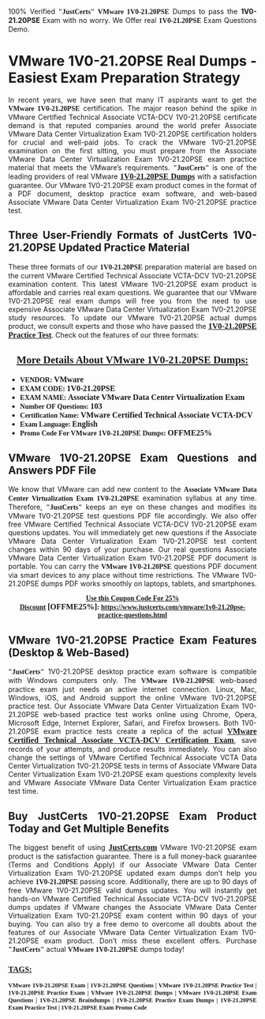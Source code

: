<p style="text-align: justify;">100% Verified <span style="font-size:14px;"><span style="font-family:Georgia,serif;"><strong>"JustCerts"</strong></span></span> <span style="font-family:Georgia,serif;"><strong>VMware 1V0-21.20PSE</strong></span> Dumps to pass the <strong>1V0-21.20PSE</strong> Exam with no worry. We Offer real <span style="font-family:Georgia,serif;"><strong>1V0-21.20PSE</strong></span> Exam Questions Demo.</p>

<h1 style="text-align: justify;"><strong>VMware 1V0-21.20PSE Real Dumps - Easiest Exam Preparation Strategy</strong></h1>

<p style="text-align: justify;">In recent years, we have seen that many IT aspirants want to get the <span style="font-family:Georgia,serif;"><strong>VMware 1V0-21.20PSE</strong></span> certification. The major reason behind the spike in VMware Certified Technical Associate VCTA-DCV 1V0-21.20PSE certificate demand is that reputed companies around the world prefer Associate VMware Data Center Virtualization Exam 1V0-21.20PSE certification holders for crucial and well-paid jobs. To crack the VMware 1V0-21.20PSE examination on the first sitting, you must prepare from the Associate VMware Data Center Virtualization Exam 1V0-21.20PSE exam practice material that meets the VMware’s requirements. <span style="font-size:14px;"><span style="font-family:Georgia,serif;"><strong>"JustCerts"</strong></span></span> is one of the leading providers of real VMware <a href="https://www.justcerts.com/vmware/1v0-21.20pse-practice-questions.html"><span style="font-size:16px;"><u><span style="font-family:Georgia,serif;"><strong>1V0-21.20PSE Dumps</strong></span></u></span></a> with a satisfaction guarantee. Our VMware 1V0-21.20PSE exam product comes in the format of a PDF document, desktop practice exam software, and web-based Associate VMware Data Center Virtualization Exam 1V0-21.20PSE practice test.</p>

<h2 style="text-align: justify;"><strong>Three User-Friendly Formats of JustCerts 1V0-21.20PSE Updated Practice Material</strong></h2>

<p style="text-align: justify;">These three formats of our <span style="font-family:Georgia,serif;"><strong>1V0-21.20PSE </strong></span> preparation material are based on the current VMware Certified Technical Associate VCTA-DCV 1V0-21.20PSE examination content. This latest VMware 1V0-21.20PSE exam product is affordable and carries real exam questions. We guarantee that our VMware 1V0-21.20PSE real exam dumps will free you from the need to use expensive Associate VMware Data Center Virtualization Exam 1V0-21.20PSE study resources. To update our VMware 1V0-21.20PSE actual dumps product, we consult experts and those who have passed the <a href="https://www.justcerts.com/vmware/1v0-21.20pse-practice-questions.html"><u><span style="font-size:16px;"><span style="font-family:Georgia,serif;"><strong>1V0-21.20PSE Practice Test</strong></span></span></u></a>. Check out the features of our three formats:</p>

<h2 style="text-align: center;"><u><strong><span style="font-family:Georgia,serif;">More Details About VMware 1V0-21.20PSE Dumps:</span></strong></u></h2>

<ul>
	<li style="text-align: justify;"><span style="font-size:14px;"><span style="font-family:Georgia,serif;"><strong>VENDOR: </strong></span></span><span style="font-size:16px;"><span style="font-family:Georgia,serif;"><strong>VMware</strong></span></span></li>
	<li style="text-align: justify;"><span style="font-size:14px;"><span style="font-family:Georgia,serif;"><strong>EXAM CODE: </strong></span></span><span style="font-size:16px;"><span style="font-family:Georgia,serif;"><strong>1V0-21.20PSE</strong></span></span></li>
	<li style="text-align: justify;"><span style="font-size:14px;"><span style="font-family:Georgia,serif;"><strong>EXAM NAME: </strong></span></span><span style="font-size:16px;"><span style="font-family:Georgia,serif;"><strong>Associate VMware Data Center Virtualization Exam</strong></span></span></li>
	<li style="text-align: justify;"><span style="font-size:14px;"><span style="font-family:Georgia,serif;"><strong>Number OF Questions: </strong></span></span><span style="font-size:16px;"><span style="font-family:Georgia,serif;"><strong>103</strong></span></span></li>
	<li style="text-align: justify;"><span style="font-size:14px;"><span style="font-family:Georgia,serif;"><strong>Certification Name: </strong></span></span><span style="font-size:16px;"><span style="font-family:Georgia,serif;"><strong>VMware Certified Technical Associate VCTA-DCV</strong></span></span></li>
	<li style="text-align: justify;"><span style="font-size:14px;"><span style="font-family:Georgia,serif;"><strong>Exam Language: </strong></span></span><span style="font-size:16px;"><span style="font-family:Georgia,serif;"><strong>English</strong></span></span></li>
	<li style="text-align: justify;"><span style="font-size:14px;"><span style="font-family:Georgia,serif;"><strong>Promo Code For VMware 1V0-21.20PSE Dumps: </strong></span></span><span style="font-size:16px;"><span style="font-family:Georgia,serif;"><strong>OFFME25%</strong></span></span></li>
</ul>

<h2 style="text-align: justify;"><strong>VMware 1V0-21.20PSE Exam Questions and Answers PDF File</strong></h2>

<p style="text-align: justify;">We know that VMware can add new content to the <span style="font-family:Georgia,serif;"><strong>Associate VMware Data Center Virtualization Exam 1V0-21.20PSE</strong></span> examination syllabus at any time. Therefore, <span style="font-size:14px;"><span style="font-family:Georgia,serif;"><strong>"JustCerts"</strong></span></span> keeps an eye on these changes and modifies its VMware 1V0-21.20PSE test questions PDF file accordingly. We also offer free VMware Certified Technical Associate VCTA-DCV 1V0-21.20PSE exam questions updates. You will immediately get new questions if the Associate VMware Data Center Virtualization Exam 1V0-21.20PSE test content changes within 90 days of your purchase. Our real questions Associate VMware Data Center Virtualization Exam 1V0-21.20PSE PDF document is portable. You can carry the <span style="font-family:Georgia,serif;"><strong>VMware 1V0-21.20PSE</strong></span> questions PDF document via smart devices to any place without time restrictions. The VMware 1V0-21.20PSE dumps PDF works smoothly on laptops, tablets, and smartphones.</p>

<p style="text-align: center;"><span style="font-size:14px;"><span style="font-family:Georgia,serif;"><strong><u>Use this Coupon Code For 25% Discount</u> </strong></span></span><span style="font-size:16px;"><span style="font-family:Georgia,serif;"><strong>[OFFME25%]</strong></span></span><span style="font-size:14px;"><span style="font-family:Georgia,serif;"><strong>: <u><a href="https://www.justcerts.com/vmware/1v0-21.20pse-practice-questions.html">https://www.justcerts.com/vmware/1v0-21.20pse-practice-questions.html</a></u></strong></span></span></p>

<h2 style="text-align: justify;"><strong>VMware 1V0-21.20PSE Practice Exam Features (Desktop & Web-Based)</strong></h2>

<p style="text-align: justify;"><span style="font-size:14px;"><span style="font-family:Georgia,serif;"><strong>"JustCerts"</strong></span></span> 1V0-21.20PSE desktop practice exam software is compatible with Windows computers only. The <span style="font-family:Georgia,serif;"><strong>VMware 1V0-21.20PSE</strong></span> web-based practice exam just needs an active internet connection. Linux, Mac, Windows, iOS, and Android support the online VMware 1V0-21.20PSE practice test. Our Associate VMware Data Center Virtualization Exam 1V0-21.20PSE web-based practice test works online using Chrome, Opera, Microsoft Edge, Internet Explorer, Safari, and Firefox browsers. Both 1V0-21.20PSE exam practice tests create a replica of the actual <u><a href="https://www.justcerts.com/vmware/vmware-certified-technical-associate-certification-exams.html"><span style="font-size:16px;"><span style="font-family:Georgia,serif;"><strong>VMware Certified Technical Associate VCTA-DCV Certification Exam</strong></span></span></a></u>, save records of your attempts, and produce results immediately. You can also change the settings of VMware Certified Technical Associate VCTA Data Center Virtualization 1V0-21.20PSE tests in terms of Associate VMware Data Center Virtualization Exam 1V0-21.20PSE exam questions complexity levels and VMware Associate VMware Data Center Virtualization Exam practice test time.</p>

<h2 style="text-align: justify;"><strong>Buy JustCerts 1V0-21.20PSE Exam Product Today and Get Multiple Benefits</strong></h2>

<p style="text-align: justify;">The biggest benefit of using <a href="https://www.justcerts.com/"><u><span style="font-size:16px;"><span style="font-family:Georgia,serif;"><strong>JustCerts.com</strong></span></span></u></a> VMware 1V0-21.20PSE exam product is the satisfaction guarantee. There is a full money-back guarantee (Terms and Conditions Apply) if our Associate VMware Data Center Virtualization Exam 1V0-21.20PSE updated exam dumps don’t help you achieve <span style="font-family:Georgia,serif;"><strong>1V0-21.20PSE </strong></span> passing score. Additionally, there are up to 90 days of free VMware 1V0-21.20PSE valid dumps updates. You will instantly get hands-on VMware Certified Technical Associate VCTA-DCV 1V0-21.20PSE dumps updates if VMware changes the Associate VMware Data Center Virtualization Exam 1V0-21.20PSE exam content within 90 days of your buying. You can also try a free demo to overcome all doubts about the features of our Associate VMware Data Center Virtualization Exam 1V0-21.20PSE exam product. Don’t miss these excellent offers. Purchase <span style="font-size:14px;"><span style="font-family:Georgia,serif;"><strong>"JustCerts"</strong></span></span> actual <span style="font-family:Georgia,serif;"><strong>VMware 1V0-21.20PSE</strong></span> dumps today!</p>

<h3 style="text-align: justify;"><u><span style="font-size:16px;"><span style="font-family:Georgia,serif;"><strong>TAGS:</strong></span></span></u></h3>

<p style="text-align: justify;"><span style="font-size:12px;"><span style="font-family:Georgia,serif;"><strong>VMware 1V0-21.20PSE Exam | 1V0-21.20PSE Questions | VMware 1V0-21.20PSE Practice Test | 1V0-21.20PSE Practice Exam | VMware 1V0-21.20PSE Dumps | VMware 1V0-21.20PSE Exam Questions | 1V0-21.20PSE Braindumps | 1V0-21.20PSE Practice Exam Dumps | 1V0-21.20PSE Exam Practice Test | 1V0-21.20PSE Exam Promo Code </strong></span></span></p>
